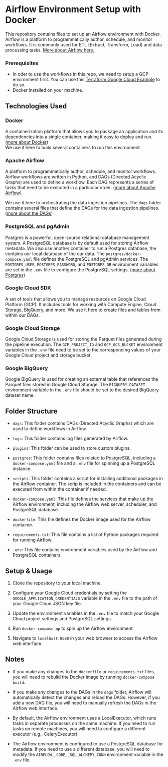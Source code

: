 # Airflow Environment Setup with Docker

This repository contains files to set up an Airflow environment with Docker. Airflow is a platform to programmatically author, schedule, and monitor workflows. It is commonly used for ETL (Extract, Transform, Load) and data processing tasks. [More about Airflow here.](https://github.com/d-gilles/Notes_On_Data_Engineering/blob/master/Tools/Airflow.md)

### Prerequisites
* In oder to use the workflows in this repo, we need to setup a GCP environment first.
You can use this [Terraform Google Cloud Example](https://github.com/d-gilles/02-Terraform_Google_Cloud_Example) to do so.
* Docker installed on your machine.

## Technologies Used

### Docker
A containerization platform that allows you to package an application and its dependencies into a single container, making it easy to deploy and run.
([more about Docker](https://github.com/d-gilles/Notes_On_Data_Engineering/blob/master/Tools/Docker.md)) </br>
We use it here to build several containers to run this environment.

### Apache Airflow

A platform to programmatically author, schedule, and monitor workflows. Airflow workflows are written in Python, and DAGs (Directed Acyclic Graphs) are used to define a workflow. Each DAG represents a series of tasks that need to be executed in a particular order. ([more about Apache Airflow](https://github.com/d-gilles/Notes_On_Data_Engineering/blob/master/Tools/Airflow.md))

We use it here to orchestrating the data ingestion pipelines. The `dags` folder contains several files that define the DAGs for the data ingestion pipelines. ([more about the DAGs](./dags/README.md))


### PostgreSQL and pgAdmin
Postgres is a powerful, open-source relational database management system.
A PostgreSQL database is by default used for storing Airflow metadata. We also use another container to run a Postgres database, the contains our local database of the our data. The `postgres/docker-compose.yaml` file defines the PostgreSQL and pgAdmin services. The `POSTGRES_USER`, `POSTGRES_PASSWORD`, and `POSTGRES_DB` environment variables are set in the `.env` file to configure the PostgreSQL settings.
([more about Postgres](https://github.com/d-gilles/Notes_On_Data_Engineering/blob/master/Tools/Postgres.md))


### Google Cloud SDK
A set of tools that allows you to manage resources on Google Cloud Platform (GCP). It includes tools for working with Compute Engine, Cloud Storage, BigQuery, and more.
We use it here to create files and tables from within our DAGs.

### Google Cloud Storage

Google Cloud Storage is used for storing the Parquet files generated during the pipeline execution. The `GCP_PROJECT_ID` and `GCP_GCS_BUCKET` environment variables in the `.env` file need to be set to the corresponding values of your Google Cloud project and storage bucket.

### Google BigQuery

Google BigQuery is used for creating an external table that references the Parquet files stored in Google Cloud Storage. The `BIGQUERY_DATASET` environment variable in the `.env` file should be set to the desired BigQuery dataset name.


## Folder Structure

- `dags`: This folder contains DAGs (Directed Acyclic Graphs) which are used to define workflows in Airflow.

- `logs`: This folder contains log files generated by Airflow.

- `plugins`: This folder can be used to store custom plugins.

- `postgres`: This folder contains files related to PostgreSQL, including a `docker-compose.yaml` file and a ``.env`` file for spinning up a PostgreSQL instance.

- `scripts`: This folder contains a script for installing additional packages in the Airflow container. The scrip is included in the containers and can be executed from within the container if needed.

- `docker-compose.yaml`: This file defines the services that make up the Airflow environment, including the Airflow web server, scheduler, and PostgreSQL database.

- `dockerfile`: This file defines the Docker image used for the Airflow container.

- `requirements.txt`: This file contains a list of Python packages required for running Airflow.

- `.env`: This file contains environment variables used by the Airflow and PostgreSQL containers.

## Setup & Usage

1. Clone the repository to your local machine.
2. Configure your Google Cloud credentials by setting the `GOOGLE_APPLICATION_CREDENTIALS` variable in the `.env` file to the path of your Google Cloud JSON key file.
3. Update the environment variables in the `.env` file to match your Google Cloud project settings and PostgreSQL settings.

4. Run `docker-compose up` to spin up the Airflow environment.

5. Navigate to `localhost:8080` in your web browser to access the Airflow web interface.


## Notes

- If you make any changes to the `dockerfile` or `requirements.txt` files, you will need to rebuild the Docker image by running `docker-compose build`.

- If you make any changes to the DAGs in the `dags` folder, Airflow will automatically detect the changes and reload the DAGs. However, if you add a new DAG file, you will need to manually refresh the DAGs in the Airflow web interface.

- By default, the Airflow environment uses a LocalExecutor, which runs tasks in separate processes on the same machine. If you need to run tasks on remote machines, you will need to configure a different executor (e.g., CeleryExecutor).

- The Airflow environment is configured to use a PostgreSQL database for metadata. If you need to use a different database, you will need to modify the `AIRFLOW__CORE__SQL_ALCHEMY_CONN` environment variable in the `.env` file.
